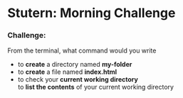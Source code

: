 <h1>Stutern: Morning Challenge</h1>
<h3>Challenge:</h3>
<p>From the terminal, what command would you write</p>
<ul>
  <li>to <strong>create</strong> a directory named <strong>my-folder</strong></li>
  <li>to <strong>create</strong> a file named <strong>index.html</strong></li>
  <li>to check your <strong>current working directory</strong><br>to <strong>list the contents</strong> of your current working directory</li>
</ul>
